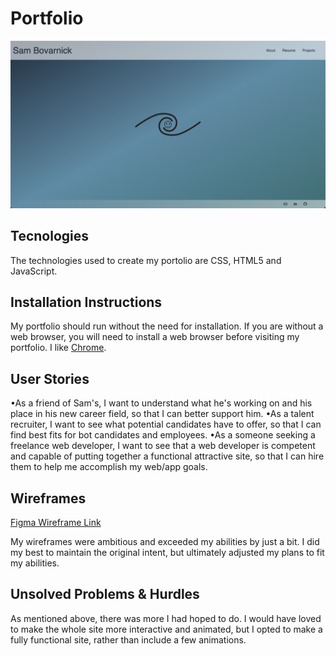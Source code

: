 # Portfolio

![Landing page screengrab](/assets/site-screengrab.png)

## Tecnologies

The technologies used to create my portolio are CSS, HTML5 and JavaScript.

## Installation Instructions

My portfolio should run without the need for installation. If you are without a web browser, you will need to install a web browser before visiting my portfolio. I like [Chrome](https://www.google.com/chrome/?brand=CHBD&gclid=CjwKCAiAl9efBhAkEiwA4TorihsA2NcF01Tp-7OCSv9dPwm5DiMiFnu3IrbCEfG1zoQZjQlV-kuGmRoCiysQAvD_BwE&gclsrc=aw.ds).

## User Stories

•As a friend of Sam's, I want to understand what he's working on and his place in his new career field, so that I can better support him.
•As a talent recruiter, I want to see what potential candidates have to offer, so that I can find best fits for bot candidates and employees.
•As a someone seeking a freelance web developer, I want to see that a web developer is competent and capable of putting together a functional attractive site, so that I can hire them to help me accomplish my web/app goals.

## Wireframes

[Figma Wireframe Link](https://www.figma.com/file/ruuCFKeTG7Q6P6oCy7Arho/Portfolio?t=jpEizXnNxBDztmxR-1)

My wireframes were ambitious and exceeded my abilities by just a bit. I did my best to maintain the original intent, but ultimately adjusted my plans to fit my abilities.

## Unsolved Problems & Hurdles

As mentioned above, there was more I had hoped to do. I would have loved to make the whole site more interactive and animated, but I opted to make a fully functional site, rather than include a few animations.
